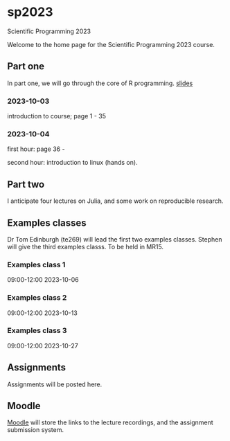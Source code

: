 # sp2023
Scientific Programming 2023

Welcome to the home page for the Scientific Programming 2023 course.

## Part one

In part one, we will go through the core of R programming.
[slides](spr.pdf)

### 2023-10-03 

introduction to course; page 1 - 35

### 2023-10-04

first hour: page 36 - 

second hour: introduction to linux (hands on).



## Part two

I anticipate four lectures on Julia, and some work on reproducible research.

## Examples classes

Dr Tom Edinburgh (te269) will lead the first two examples classes.
Stephen will give the third examples classs.  To be held in MR15.

### Examples class 1

09:00-12:00 2023-10-06

### Examples class 2

09:00-12:00 2023-10-13

### Examples class 3

09:00-12:00 2023-10-27


## Assignments

Assignments will be posted here.

## Moodle

[Moodle](https://www.vle.cam.ac.uk/course/view.php?id=253091) will store the links to the lecture recordings, and the assignment submission system.

